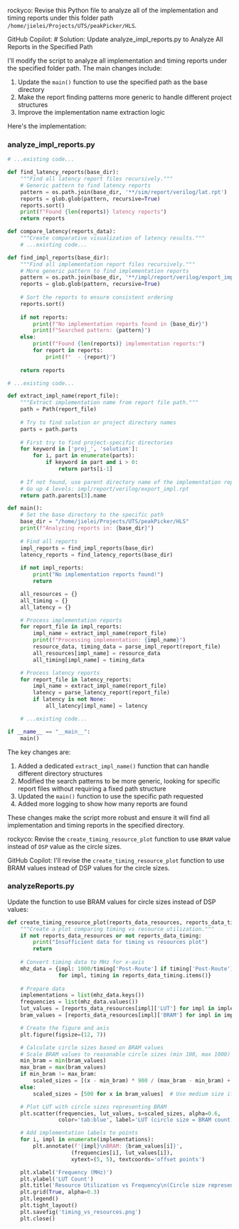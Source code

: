 rockyco: Revise this Python file to analyze all of the implementation and timing reports under this folder path `/home/jielei/Projects/UTS/peakPicker/HLS`.

GitHub Copilot: # Solution: Update analyze_impl_reports.py to Analyze All Reports in the Specified Path

I'll modify the script to analyze all implementation and timing reports under the specified folder path. The main changes include:

1. Update the `main()` function to use the specified path as the base directory
2. Make the report finding patterns more generic to handle different project structures
3. Improve the implementation name extraction logic

Here's the implementation:

### analyze_impl_reports.py

````python
# ...existing code...

def find_latency_reports(base_dir):
    """Find all latency report files recursively."""
    # Generic pattern to find latency reports
    pattern = os.path.join(base_dir, '**/sim/report/verilog/lat.rpt')
    reports = glob.glob(pattern, recursive=True)
    reports.sort()
    print(f"Found {len(reports)} latency reports")
    return reports

def compare_latency(reports_data):
    """Create comparative visualization of latency results."""
    # ...existing code...

def find_impl_reports(base_dir):
    """Find all implementation report files recursively."""
    # More generic pattern to find implementation reports
    pattern = os.path.join(base_dir, '**/impl/report/verilog/export_impl.rpt')
    reports = glob.glob(pattern, recursive=True)
    
    # Sort the reports to ensure consistent ordering
    reports.sort()
    
    if not reports:
        print(f"No implementation reports found in {base_dir}")
        print(f"Searched pattern: {pattern}")
    else:
        print(f"Found {len(reports)} implementation reports:")
        for report in reports:
            print(f"  - {report}")
            
    return reports

# ...existing code...

def extract_impl_name(report_file):
    """Extract implementation name from report file path."""
    path = Path(report_file)
    
    # Try to find solution or project directory names
    parts = path.parts
    
    # First try to find project-specific directories
    for keyword in ['proj_', 'solution']:
        for i, part in enumerate(parts):
            if keyword in part and i > 0:
                return parts[i-1]
    
    # If not found, use parent directory name of the implementation report
    # Go up 4 levels: impl/report/verilog/export_impl.rpt
    return path.parents[3].name

def main():
    # Set the base directory to the specific path
    base_dir = "/home/jielei/Projects/UTS/peakPicker/HLS"
    print(f"Analyzing reports in: {base_dir}")
    
    # Find all reports
    impl_reports = find_impl_reports(base_dir)
    latency_reports = find_latency_reports(base_dir)
    
    if not impl_reports:
        print("No implementation reports found!")
        return

    all_resources = {}
    all_timing = {}
    all_latency = {}

    # Process implementation reports
    for report_file in impl_reports:
        impl_name = extract_impl_name(report_file)
        print(f"Processing implementation: {impl_name}")
        resource_data, timing_data = parse_impl_report(report_file)
        all_resources[impl_name] = resource_data
        all_timing[impl_name] = timing_data

    # Process latency reports
    for report_file in latency_reports:
        impl_name = extract_impl_name(report_file)
        latency = parse_latency_report(report_file)
        if latency is not None:
            all_latency[impl_name] = latency

    # ...existing code...

if __name__ == "__main__":
    main()
````

The key changes are:
1. Added a dedicated `extract_impl_name()` function that can handle different directory structures
2. Modified the search patterns to be more generic, looking for specific report files without requiring a fixed path structure
3. Updated the `main()` function to use the specific path requested
4. Added more logging to show how many reports are found

These changes make the script more robust and ensure it will find all implementation and timing reports in the specified directory.

rockyco: Revise the `create_timing_resource_plot` function to use `BRAM` value instead of `DSP` value as the circle sizes. 

GitHub Copilot: I'll revise the `create_timing_resource_plot` function to use BRAM values instead of DSP values for the circle sizes.

### analyzeReports.py

Update the function to use BRAM values for circle sizes instead of DSP values:

````python
def create_timing_resource_plot(reports_data_resources, reports_data_timing):
    """Create a plot comparing timing vs resource utilization."""
    if not reports_data_resources or not reports_data_timing:
        print("Insufficient data for timing vs resources plot")
        return
        
    # Convert timing data to MHz for x-axis
    mhz_data = {impl: 1000/timing['Post-Route'] if timing['Post-Route'] > 0 else 0 
                for impl, timing in reports_data_timing.items()}
    
    # Prepare data
    implementations = list(mhz_data.keys())
    frequencies = list(mhz_data.values())
    lut_values = [reports_data_resources[impl]['LUT'] for impl in implementations]
    bram_values = [reports_data_resources[impl]['BRAM'] for impl in implementations]

    # Create the figure and axis
    plt.figure(figsize=(12, 7))

    # Calculate circle sizes based on BRAM values
    # Scale BRAM values to reasonable circle sizes (min 100, max 1000)
    min_bram = min(bram_values)
    max_bram = max(bram_values)
    if min_bram != max_bram:
        scaled_sizes = [(x - min_bram) * 900 / (max_bram - min_bram) + 100 for x in bram_values]
    else:
        scaled_sizes = [500 for x in bram_values]  # Use medium size if all values are the same

    # Plot LUT with circle sizes representing BRAM
    plt.scatter(frequencies, lut_values, s=scaled_sizes, alpha=0.6, 
                color='tab:blue', label='LUT (circle size = BRAM count)')

    # Add implementation labels to points
    for i, impl in enumerate(implementations):
        plt.annotate(f'{impl}\nBRAM: {bram_values[i]}', 
                    (frequencies[i], lut_values[i]), 
                    xytext=(5, 5), textcoords='offset points')

    plt.xlabel('Frequency (MHz)')
    plt.ylabel('LUT Count')
    plt.title('Resource Utilization vs Frequency\n(Circle size represents BRAM usage)')
    plt.grid(True, alpha=0.3)
    plt.legend()
    plt.tight_layout()
    plt.savefig('timing_vs_resources.png')
    plt.close()
````

